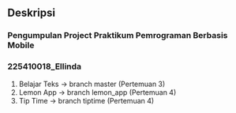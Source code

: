 ## Deskripsi
### Pengumpulan Project Praktikum Pemrograman Berbasis Mobile
### 225410018_Ellinda

1. Belajar Teks -> branch master (Pertemuan 3)
2. Lemon App -> branch lemon_app (Pertemuan 4)
3. Tip Time -> branch tiptime (Pertemuan 4)
   
